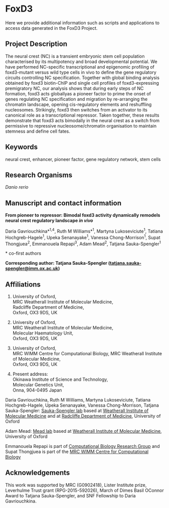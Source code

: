 # FoxD3

Here we provide additional information such as scripts and applications to access data generated in the FoxD3 Project.


## Project Description

The neural crest (NC) is a transient embryonic stem cell population characterised by its multipotency and broad developmental potential. 
We have performed NC-specific transcriptional and epigenomic profiling of foxd3-mutant versus wild type cells in vivo to define the gene regulatory circuits controlling NC specification. 
Together with global binding analysis obtained by foxd3 biotin-ChIP and single cell profiles of foxd3-expressing premigratory NC, our analysis shows that during early steps of NC formation, foxd3 acts globallyas a pioneer factor to prime the onset of genes regulating NC specification and migration by re-arranging the chromatin landscape, opening cis-regulatory elements and reshuffling nucleosomes. 
Strikingly, foxd3 then switches from an activator to its canonical role as a transcriptional repressor. 
Taken together, these results demonstrate that foxd3 acts bimodally in the neural crest as a switch from permissive to repressive nucleosome/chromatin organisation to maintain stemness and define cell fates.

## Keywords

neural crest, enhancer, pioneer factor, gene regulatory network, stem cells

## Research Organisms

*Danio rerio*

## Manuscript and contact information
**From pioneer to repressor: Bimodal foxd3 activity dynamically remodels neural crest regulatory landscape _in vivo_**

Daria Gavriouchkina\*<sup>1,4</sup>, Ruth M Williams\*<sup>1</sup>, Martyna Lukoseviciute<sup>1</sup>, Tatiana Hochgreb-Hagele<sup>1</sup>, Upeka Senanayake<sup>1</sup>, Vanessa Chong-Morrison<sup>1</sup>, Supat Thongjuea<sup>2</sup>, Emmanouela Repapi<sup>3</sup>, Adam Mead<sup>2</sup>, Tatjana Sauka-Spengler<sup>1</sup>

\* co-first authors

**Corresponding author: Tatjana Sauka-Spengler (tatjana.sauka-spengler@imm.ox.ac.uk)**

## Affiliations

1. University of Oxford,  
MRC Weatherall Institute of Molecular Medicine,  
Radcliffe Department of Medicine,  
Oxford, OX3 9DS, UK 

2. University of Oxford,  
MRC Weatherall Institute of Molecular Medicine,  
Molecular Haematology Unit,  
Oxford, OX3 9DS, UK 

3. University of Oxford,  
MRC WIMM Centre for Computational Biology,
MRC Weatherall Institute of Molecular Medicine,  
Oxford, OX3 9DS, UK 

4. Present address:  
Okinawa Institute of Science and Technology,  
Molecular Genetics Unit,  
Onna, 904-0495 Japan

Daria Gavriouchkina, Ruth M Williams, Martyna Lukoseviciute, Tatiana Hochgreb-Hagele, Upeka Senanayake, Vanessa Chong-Morrison, Tatjana Sauka-Spengler: [Sauka-Spengler lab](http://www.tsslab.co.uk) based at [Weatherall Institute of Molecular Medicine](http://www.imm.ox.ac.uk) and at [Radcliffe Department of Medicine](http://www.rdm.ox.ac.uk), University of Oxford

Adam Mead: [Mead lab](https://www.rdm.ox.ac.uk/people/adam-mead) based at [Weatherall Institute of Molecular Medicine](https://www.imm.ox.ac.uk), University of Oxford

Emmanouela Repapi is part of [Computational Biology Research Group](http://www.cbrg.ox.ac.uk/cbrg/) and Supat Thongjuea is part of the [MRC WIMM Centre for Computational Biology](http://www.imm.ox.ac.uk/mrc-wimm-centre-for-computational-biology)


## Acknowledgements

This work was supported by MRC (G0902418), Lister Institute prize, Leverhulme Trust grant (RPG-2015-592026), March of Dimes Basil OConnor Award to Tatjana Sauka-Spengler, and SNF Fellowship to Daria Gavriouchkina.

